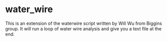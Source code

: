 # water_wire
This is an extension of the waterwire script written by Will Wu from Biggins group. It will run a loop of water wire analysis and give you a text file at the end.
